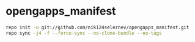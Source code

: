 # opengapps_manifest

```bash
repo init -u git://github.com/nik124seleznev/opengapps_manifest.git
repo sync -j4 -f --force-sync --no-clone-bundle --no-tags
```
